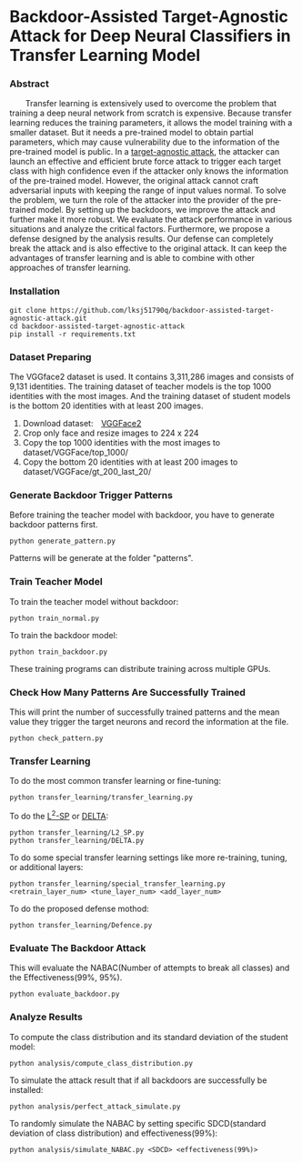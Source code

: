 # Backdoor-Assisted Target-Agnostic Attack for Deep Neural Classifiers in Transfer Learning Model

### Abstract
&ensp;&ensp;&ensp;&ensp;Transfer learning is extensively used to overcome the problem that training a deep neural network from scratch is expensive. Because transfer learning reduces the training parameters, it allows the model training with a smaller dataset. But it needs a pre-trained model to obtain partial parameters, which may cause vulnerability due to the information of the pre-trained model is public. In a
<a href="https://openreview.net/forum?id=BylVcTNtDS">target-agnostic attack</a>,
the attacker can launch an effective and efficient brute force attack to trigger each target class with high confidence even if the attacker only knows the information of the pre-trained model. However, the original attack cannot craft adversarial inputs with keeping the range of input values normal. To solve the problem, we turn the role of the attacker into the provider of the pre-trained model. By setting up the backdoors, we improve the attack and further make it more robust. We evaluate the attack performance in various situations and analyze the critical factors. Furthermore, we propose a defense designed by the analysis results. Our defense can completely break the attack and is also effective to the original attack. It can keep the advantages of transfer learning and is able to combine with other approaches of transfer learning.

### Installation
```
git clone https://github.com/lksj51790q/backdoor-assisted-target-agnostic-attack.git
cd backdoor-assisted-target-agnostic-attack
pip install -r requirements.txt
```

### Dataset Preparing
The VGGface2 dataset is used. It contains 3,311,286 images and consists of 9,131 identities. The training dataset of teacher models is the top 1000 identities with the most images. And the training dataset of student models is the bottom 20 identities with at least 200 images.
1. Download dataset:&emsp;<a href="https://www.robots.ox.ac.uk/~vgg/data/vgg_face/">VGGFace2</a><br>
2. Crop only face and resize images to 224 x 224<br>
3. Copy the top 1000 identities with the most images to dataset/VGGFace/top_1000/<br>
4. Copy the bottom 20 identities with at least 200 images to dataset/VGGFace/gt_200_last_20/<br>

### Generate Backdoor Trigger Patterns
Before training the teacher model with backdoor, you have to generate backdoor patterns first.
```
python generate_pattern.py
```
Patterns will be generate at the folder "patterns".<br>

### Train Teacher Model
To train the teacher model without backdoor:<br>
```
python train_normal.py
```
To train the backdoor model:<br>
```
python train_backdoor.py
```
These training programs can distribute training across multiple GPUs.

### Check How Many Patterns Are Successfully Trained
This will print the number of successfully trained patterns and the mean value they trigger the target neurons and record the information at the file.<br>
```
python check_pattern.py
```

### Transfer Learning
To do the most common transfer learning or fine-tuning:
```
python transfer_learning/transfer_learning.py
```
To do the <a href="http://proceedings.mlr.press/v80/li18a.html">L<sup>2</sup>-SP</a> or <a href="https://openreview.net/forum?id=rkgbwsAcYm">DELTA</a>:
```
python transfer_learning/L2_SP.py
python transfer_learning/DELTA.py
```
To do some special transfer learning settings like more re-training, tuning, or additional layers:
```
python transfer_learning/special_transfer_learning.py <retrain_layer_num> <tune_layer_num> <add_layer_num>
```
To do the proposed defense mothod:
```
python transfer_learning/Defence.py
```

### Evaluate The Backdoor Attack
This will evaluate the NABAC(Number of attempts to break all classes) and the Effectiveness(99%, 95%).
```
python evaluate_backdoor.py
```

### Analyze Results
To compute the class distribution and its standard deviation of the student model:
```
python analysis/compute_class_distribution.py
```
To simulate the attack result that if all backdoors are successfully be installed:
```
python analysis/perfect_attack_simulate.py
```
To randomly simulate the NABAC by setting specific SDCD(standard deviation of class distribution) and effectiveness(99%):
```
python analysis/simulate_NABAC.py <SDCD> <effectiveness(99%)>
```
